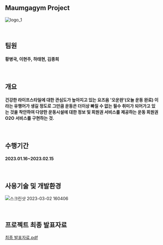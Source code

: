 ## Maumgagym Project
![logo_1](https://user-images.githubusercontent.com/97826058/222347079-02b0743f-df12-487e-9518-a8302dc32b5d.jpg)
 
<br>
 
## 팀원
#### 황병국, 이현주, 하태현, 김종희

<br>

## 개요
#### 건강한 라이프스타일에 대한 관심도가 높아지고 있는 요즈음 '오운완'(오늘 운동 완료) 이라는 유행어가 생길 정도로 그만큼 운동은 더이상 빠질 수 없는 필수 취미가 되어가고 있는 것을 착안하여 다양한 운동시설에 대한 정보 및 회원권 서비스를 제공하는 운동 회원권 O2O 서비스를 구현하는 것.

<br>

## 수행기간
#### 2023.01.16~2023.02.15

<br>

## 사용기술 및 개발환경
![스크린샷 2023-03-02 160406](https://user-images.githubusercontent.com/97826058/222355459-e7754ceb-95c0-4fa4-9d27-b695d9ce0cf2.png)

<br>

## 프로젝트 최종 발표자료
[최종 발표자료.pdf](https://github.com/tianahyeon/Maumgagym/files/10868579/default.pdf)

